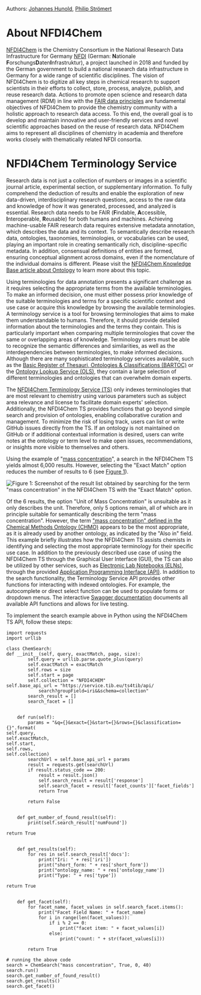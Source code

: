 Authors: [Johannes Hunold](https://orcid.org/0000-0002-4378-6061), [Philip Strömert](https://orcid.org/0000-0002-1595-3213)

# About NFDI4Chem

[NFDI4Chem](https://www.nfdi4chem.de/) is the Chemistry Consortium in the National Research Data Infrastructure for Germany [NFDI](https://www.nfdi.de/?lang=en) (German: **N**ationale **F**orschungs**D**aten**I**nfrastruktur), a project launched in 2018 and funded by the German government to build a national research data infrastructure in Germany for a wide range of scientific disciplines. The vision of NFDI4Chem is to digitize all key steps in chemical research to support scientists in their efforts to collect, store, process, analyze, publish, and reuse research data. Actions to promote open science and research data management (RDM) in line with the [FAIR data principles](https://www.go-fair.org/fair-principles/) are fundamental objectives of NFDI4Chem to provide the chemistry community with a holistic approach to research data access. To this end, the overall goal is to develop and maintain innovative and user-friendly services and novel scientific approaches based on the reuse of research data. NFDI4Chem aims to represent all disciplines of chemistry in academia and therefore works closely with thematically related NFDI consortia.

# NFDI4Chem Terminology Service

Research data is not just a collection of numbers or images in a scientific journal article, experimental section, or supplementary information. To fully comprehend the deduction of results and enable the exploration of new data-driven, interdisciplinary research questions, access to the raw data and knowledge of how it was generated, processed, and analyzed is essential. Research data needs to be FAIR (**F**indable, **A**ccessible, **I**nteroperable, **R**eusable) for both humans and machines. Achieving machine-usable FAIR research data requires extensive metadata annotation, which describes the data and its context. To semantically describe research data, ontologies, taxonomies, terminologies, or vocabularies can be used, playing an important role in creating semantically rich, discipline-specific metadata. In addition, consensual definitions of entities are formed, ensuring conceptual alignment across domains, even if the nomenclature of the individual domains is different. Please visit the [NFDI4Chem Knowledge Base article about Ontology](https://knowledgebase.nfdi4chem.de/knowledge_base/docs/ontology/?_highlight=terminol#sources-and-further-information) to learn more about this topic.

Using terminologies for data annotation presents a significant challenge as it requires selecting the appropriate terms from the available terminologies. To make an informed decision, one must either possess prior knowledge of the suitable terminologies and terms for a specific scientific context and use case or acquire this knowledge by browsing the available terminologies. A terminology service is a tool for browsing terminologies that aims to make them understandable to humans. Therefore, it should provide detailed information about the terminologies and the terms they contain. This is particularly important when comparing multiple terminologies that cover the same or overlapping areas of knowledge. Terminology users must be able to recognize the semantic differences and similarities, as well as the interdependencies between terminologies, to make informed decisions. Although there are many sophisticated terminology services available, such as the [Basic Register of Thesauri, Ontologies & Classifications (BARTOC)](https://bartoc.org/) or the [Ontology Lookup Service (OLS)](https://www.ebi.ac.uk/ols4), they contain a large selection of different terminologies and ontologies that can overwhelm domain experts.

The [NFDI4Chem Terminology Service (TS)](https://terminology.nfdi4chem.de/ts/) only indexes terminologies that are most relevant to chemistry using various parameters such as subject area relevance and license to facilitate domain experts' selection. Additionally, the NFDI4Chem TS provides functions that go beyond simple search and provision of ontologies, enabling collaborative curation and management. To minimize the risk of losing track, users can list or write GitHub issues directly from the TS. If an ontology is not maintained on GitHub or if additional contextual information is desired, users can write notes at the ontology or term level to make open issues, recommendations, or insights more visible to themselves and others.

Using the example of "[mass concentration](https://terminology.nfdi4chem.de/ts/search?and=false&sorting=title&page=1&size=10&q=mass+concentration)", a search in the NFDI4Chem TS yields almost 6,000 results. However, selecting the "Exact Match" option reduces the number of results to 6 (see [Figure 1](../images/NFDI4Chem_TS_fig1.png)).

![Figure 1: Screenshot of the result list obtained by searching for the term "mass concentration" in the NFDI4Chem TS with the "Exact Match" option.](../images/NFDI4Chem_TS_fig1.png)

Of the 6 results, the option "Unit of Mass Concentration" is unsuitable as it only describes the unit. Therefore, only 5 options remain, all of which are in principle suitable for semantically describing the term "mass concentration". However, the term ["mass concentration" defined in the Chemical Methods Ontology (CHMO)](https://terminology.nfdi4chem.de/ts/ontologies/chmo/terms?iri=http%3A%2F%2Fpurl.obolibrary.org%2Fobo%2FCHMO_0002821&obsoletes=false) appears to be the most appropriate, as it is already used by another ontology, as indicated by the "Also in" field. This example briefly illustrates how the NFDI4Chem TS assists chemists in identifying and selecting the most appropriate terminology for their specific use case.
In addition to the previously described use case of using the NFDI4Chem TS through the Graphical User Interface (GUI), the TS can also be utilized by other services, such as [Electronic Lab Notebooks (ELNs)](https://knowledgebase.nfdi4chem.de/knowledge_base/docs/eln/), through the provided [Application Programming Interface (API)](https://terminology.nfdi4chem.de/ts/api). In addition to the search functionality, the Terminology Service API provides other functions for interacting with indexed ontologies. For example, the autocomplete or direct select function can be used to populate forms or dropdown menus. The interactive [Swagger documentation](https://service.tib.eu/ts4tib/swagger-ui.html#/) documents all available API functions and allows for live testing.

To implement the search example above in Python using the NFDI4Chem TS API, follow these steps:

```
import requests
import urllib

class ChemSearch:
def __init__(self, query, exactMatch, page, size):
    	self.query = urllib.parse.quote_plus(query)
    	self.exactMatch = exactMatch
    	self.rows = size
    	self.start = page
    	self.collection = "NFDI4CHEM"
self.base_api_url = "https://service.tib.eu/ts4tib/api/
			search?groupField=iri&&schema=collection"
    	search_result = []
    	search_facet = []
    
    
	def run(self):
    	params = "&q={}&exact={}&start={}&rows={}&classification={}".format(
self.query, 
self.exactMatch, 
self.start, 
self.rows, 
self.collection)
    	searchUrl = self.base_api_url + params
    	result = requests.get(searchUrl)
    	if result.status_code == 200:       	 
        	result = result.json()
        	self.search_result = result['response']
        	self.search_facet = result['facet_counts']['facet_fields']
        	return True

    	return False
   
    
	def get_number_of_found_result(self):
    	print(self.search_result['numFound'])
    	
return True
    
    
	def get_results(self):
    	for res in self.search_result['docs']:
        	print("Iri: " + res['iri'])
        	print("short_form: " + res['short_form'])
        	print("ontology_name: " + res['ontology_name'])
        	print("Type: " + res['type'])
    	
return True
    
    
	def get_facet(self):
    	for facet_name, facet_values in self.search_facet.items():
        	print("Facet Field Name: " + facet_name)
        	for i in range(len(facet_values)):
            	if i % 2 == 0:
                	print("facet item: " + facet_values[i])
            	else:
                	print("count: " + str(facet_values[i]))
   	 
    	return True
            	 
# running the above code
search = ChemSearch("mass concentration", True, 0, 40)
search.run()
search.get_number_of_found_result()
search.get_results()
search.get_facet()
```
